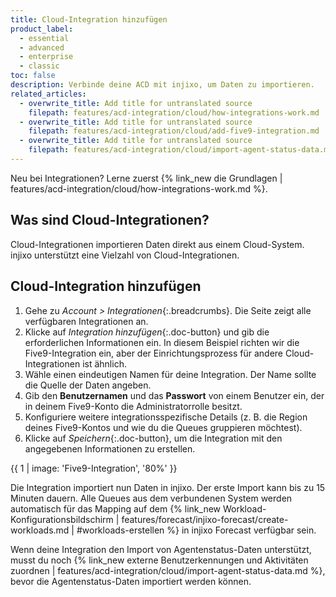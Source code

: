 ```yaml
---
title: Cloud-Integration hinzufügen
product_label:
  - essential
  - advanced
  - enterprise
  - classic
toc: false
description: Verbinde deine ACD mit injixo, um Daten zu importieren.
related_articles:
  - overwrite_title: Add title for untranslated source
    filepath: features/acd-integration/cloud/how-integrations-work.md
  - overwrite_title: Add title for untranslated source
    filepath: features/acd-integration/cloud/add-five9-integration.md
  - overwrite_title: Add title for untranslated source
    filepath: features/acd-integration/cloud/import-agent-status-data.md
---
```


Neu bei Integrationen? Lerne zuerst {% link_new die Grundlagen | features/acd-integration/cloud/how-integrations-work.md %}.

## Was sind Cloud-Integrationen?

Cloud-Integrationen importieren Daten direkt aus einem Cloud-System. injixo unterstützt eine Vielzahl von Cloud-Integrationen.

## Cloud-Integration hinzufügen

1. Gehe zu _Account > Integrationen_{:.breadcrumbs}. Die Seite zeigt alle verfügbaren Integrationen an.
2. Klicke auf _Integration hinzufügen_{:.doc-button} und gib die erforderlichen Informationen ein. In diesem Beispiel richten wir die Five9-Integration ein, aber der Einrichtungsprozess für andere Cloud-Integrationen ist ähnlich.
3. Wähle einen eindeutigen Namen für deine Integration. Der Name sollte die Quelle der Daten angeben.
4. Gib den **Benutzernamen** und das **Passwort** von einem Benutzer ein, der in deinem Five9-Konto die Administratorrolle besitzt.
5. Konfiguriere weitere integrationsspezifische Details (z.&nbsp;B. die Region deines Five9-Kontos und wie du die Queues gruppieren möchtest).
6. Klicke auf _Speichern_{:.doc-button}, um die Integration mit den angegebenen Informationen zu erstellen.

{{ 1 | image: 'Five9-Integration', '80%' }}

Die Integration importiert nun Daten in injixo. Der erste Import kann bis zu 15 Minuten dauern. Alle Queues aus dem verbundenen System werden automatisch für das Mapping auf dem {% link_new Workload-Konfigurationsbildschirm | features/forecast/injixo-forecast/create-workloads.md | #workloads-erstellen %} in injixo Forecast verfügbar sein.

Wenn deine Integration den Import von Agentenstatus-Daten unterstützt, musst du noch {% link_new externe Benutzerkennungen und Aktivitäten zuordnen | features/acd-integration/cloud/import-agent-status-data.md %}, bevor die Agentenstatus-Daten importiert werden können.
